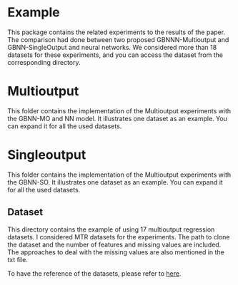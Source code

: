 # Example

This package contains the related experiments to the results of the paper. The comparison had done between two proposed GBNNN-Multioutput and GBNN-SingleOutput and neural networks.
We considered more than 18 datasets for these experiments, and you can access the dataset from the corresponding directory.

# Multioutput

This folder contains the implementation of the Multioutput experiments with the GBNN-MO and NN model.
It illustrates one dataset as an example. You can expand it for all the used datasets.

# Singleoutput
This folder contains the implementation of the Multioutput experiments with the GBNN-SO.
It illustrates one dataset as an example. You can expand it for all the used datasets.
## Dataset

This directory contains the example of using 17 multioutput regression datasets. I considered MTR datasets for the experiments. The path to clone the dataset and the number of features and missing values are included. The approaches to deal with the missing values are also mentioned in the txt file.

To have the reference of the datasets, please refer to [here](https://doi.org/10.1007/s10994-016-5546-z).